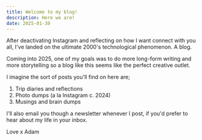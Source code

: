 ```yaml
---
title: Welcome to my blog!
description: Here we are!
date: 2025-01-30
---
```



After deactivating Instagram and reflecting on how I want connect with you all, I've landed on the ultimate 2000's technological phenomenon. A blog. 

Coming into 2025, one of my goals was to do more long-form writing and more storytelling so a blog like this seems like the perfect creative outlet. 

I imagine the sort of posts you'll find on here are;

1. Trip diaries and reflections
2. Photo dumps (a la Instagram c. 2024)
3. Musings and brain dumps

I'll also email you though a newsletter whenever I post, if you'd prefer to hear about my life in your inbox.

Love x Adam